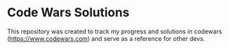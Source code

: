 # Code Wars Solutions

This repository was created to track my progress and solutions in codewars (https://www.codewars.com)
and serve as a reference for other devs.
